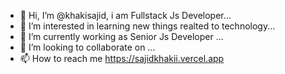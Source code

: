 - 👋 Hi, I’m @khakisajid, i am Fullstack Js Developer...
- 👀 I’m interested in learning new things realted to technology...
- 🌱 I’m currently working as Senior Js Developer ...
- 💞️ I’m looking to collaborate on ...
- 📫 How to reach me https://sajidkhakii.vercel.app


